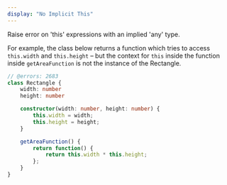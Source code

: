 ```yaml
---
display: "No Implicit This"
---
```


Raise error on 'this' expressions with an implied 'any' type.

For example, the class below returns a function which tries to access `this.width` and `this.height` – but the context
for `this` inside the function inside `getAreaFunction` is not the instance of the Rectangle.

```ts twoslash
// @errors: 2683
class Rectangle {
    width: number
    height: number

    constructor(width: number, height: number) {
        this.width = width;
        this.height = height;
    }

    getAreaFunction() {
        return function() {
            return this.width * this.height;
        };
    }
}
```

